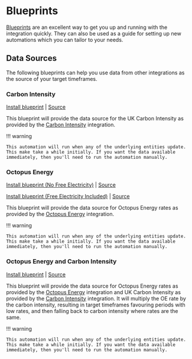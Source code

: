# Blueprints

[Blueprints](https://www.home-assistant.io/docs/automation/using_blueprints/) are an excellent way to get you up and running with the integration quickly. They can also be used as a guide for setting up new automations which you can tailor to your needs.

## Data Sources

The following blueprints can help you use data from other integrations as the source of your target timeframes.

### Carbon Intensity

[Install blueprint](https://my.home-assistant.io/redirect/blueprint_import/?blueprint_url=https%3A%2F%2Fbottlecapdave.github.io%2FHomeAssistant-TargetTimeframes%2Fblueprints%2Ftarget_timeframes_carbon_intensity.yaml) | [Source](./blueprints/target_timeframes_carbon_intensity.yaml)

This blueprint will provide the data source for the UK Carbon Intensity as provided by the [Carbon Intensity](https://github.com/BottlecapDave/HomeAssistant-CarbonIntensity) integration.

!!! warning

    This automation will run when any of the underlying entities update. This make take a while initially. If you want the data available immediately, then you'll need to run the automation manually.

### Octopus Energy

[Install blueprint (No Free Electricity)](https://my.home-assistant.io/redirect/blueprint_import/?blueprint_url=https%3A%2F%2Fbottlecapdave.github.io%2FHomeAssistant-TargetTimeframes%2Fblueprints%2Ftarget_timeframes_octopus_energy.yaml) | [Source](./blueprints/target_timeframes_octopus_energy.yaml)

[Install blueprint (Free Electricity Included)](https://my.home-assistant.io/redirect/blueprint_import/?blueprint_url=https%3A%2F%2Fbottlecapdave.github.io%2FHomeAssistant-TargetTimeframes%2Fblueprints%2Ftarget_timeframes_octopus_energy.yaml) | [Source](./blueprints/target_timeframes_octopus_energy.yaml)

This blueprint will provide the data source for Octopus Energy rates as provided by the [Octopus Energy](https://github.com/BottlecapDave/HomeAssistant-OctopusEnergy) integration.

!!! warning

    This automation will run when any of the underlying entities update. This make take a while initially. If you want the data available immediately, then you'll need to run the automation manually.

### Octopus Energy and Carbon Intensity

[Install blueprint](https://my.home-assistant.io/redirect/blueprint_import/?blueprint_url=https%3A%2F%2Fbottlecapdave.github.io%2FHomeAssistant-TargetTimeframes%2Fblueprints%2Ftarget_timeframes_octopus_energy_carbon_intensity.yaml) | [Source](./blueprints/target_timeframes_octopus_energy_carbon_intensity.yaml)

This blueprint will provide the data source for Octopus Energy rates as provided by the [Octopus Energy](https://github.com/BottlecapDave/HomeAssistant-OctopusEnergy) integration and UK Carbon Intensity as provided by the [Carbon Intensity](https://github.com/BottlecapDave/HomeAssistant-CarbonIntensity) integration. It will multiply the OE rate by the carbon intensity, resulting in target timeframes favouring periods with low rates, and then falling back to carbon intensity where rates are the same.

!!! warning

    This automation will run when any of the underlying entities update. This make take a while initially. If you want the data available immediately, then you'll need to run the automation manually.